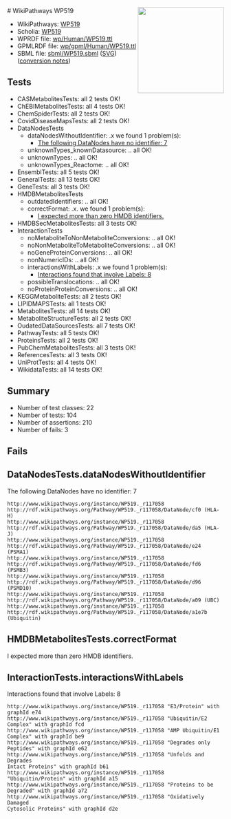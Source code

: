 <img style="float: right; width: 200px" src="../logo.png" />
# WikiPathways WP519

* WikiPathways: [WP519](https://identifiers.org/wikipathways:WP519)
* Scholia: [WP519](https://scholia.toolforge.org/wikipathways/WP519)
* WPRDF file: [wp/Human/WP519.ttl](../wp/Human/WP519.ttl)
* GPMLRDF file: [wp/gpml/Human/WP519.ttl](../wp/gpml/Human/WP519.ttl)
* SBML file: [sbml/WP519.sbml](../sbml/WP519.sbml) ([SVG](../sbml/WP519.svg)) ([conversion notes](../sbml/WP519.txt))

## Tests
* CASMetabolitesTests: all 2 tests OK!
* ChEBIMetabolitesTests: all 4 tests OK!
* ChemSpiderTests: all 2 tests OK!
* CovidDiseaseMapsTests: all 2 tests OK!
* DataNodesTests
    * dataNodesWithoutIdentifier: .x we found 1 problem(s):
        * [The following DataNodes have no identifier: 7](#d2d32fa6)
    * unknownTypes_knownDatasource: .. all OK!
    * unknownTypes: .. all OK!
    * unknownTypes_Reactome: .. all OK!
* EnsemblTests: all 5 tests OK!
* GeneralTests: all 13 tests OK!
* GeneTests: all 3 tests OK!
* HMDBMetabolitesTests
    * outdatedIdentifiers: .. all OK!
    * correctFormat: .x. we found 1 problem(s):
        * [I expected more than zero HMDB identifiers.](#ad154c1e)
* HMDBSecMetabolitesTests: all 3 tests OK!
* InteractionTests
    * noMetaboliteToNonMetaboliteConversions: .. all OK!
    * noNonMetaboliteToMetaboliteConversions: .. all OK!
    * noGeneProteinConversions: .. all OK!
    * nonNumericIDs: .. all OK!
    * interactionsWithLabels: .x we found 1 problem(s):
        * [Interactions found that involve Labels: 8](#630d267f)
    * possibleTranslocations: .. all OK!
    * noProteinProteinConversions: .. all OK!
* KEGGMetaboliteTests: all 2 tests OK!
* LIPIDMAPSTests: all 1 tests OK!
* MetabolitesTests: all 14 tests OK!
* MetaboliteStructureTests: all 2 tests OK!
* OudatedDataSourcesTests: all 7 tests OK!
* PathwayTests: all 5 tests OK!
* ProteinsTests: all 2 tests OK!
* PubChemMetabolitesTests: all 3 tests OK!
* ReferencesTests: all 3 tests OK!
* UniProtTests: all 4 tests OK!
* WikidataTests: all 14 tests OK!


## Summary

* Number of test classes: 22
* Number of tests: 104
* Number of assertions: 210
* Number of fails: 3

## Fails

<a name="d2d32fa6" />

## DataNodesTests.dataNodesWithoutIdentifier

The following DataNodes have no identifier: 7
```
http://www.wikipathways.org/instance/WP519._r117058 http://rdf.wikipathways.org/Pathway/WP519._r117058/DataNode/cf0 (HLA-H)
http://www.wikipathways.org/instance/WP519._r117058 http://rdf.wikipathways.org/Pathway/WP519._r117058/DataNode/da5 (HLA-J)
http://www.wikipathways.org/instance/WP519._r117058 http://rdf.wikipathways.org/Pathway/WP519._r117058/DataNode/e24 (PSMA1)
http://www.wikipathways.org/instance/WP519._r117058 http://rdf.wikipathways.org/Pathway/WP519._r117058/DataNode/fd6 (PSMB3)
http://www.wikipathways.org/instance/WP519._r117058 http://rdf.wikipathways.org/Pathway/WP519._r117058/DataNode/d96 (PSMD10)
http://www.wikipathways.org/instance/WP519._r117058 http://rdf.wikipathways.org/Pathway/WP519._r117058/DataNode/a09 (UBC)
http://www.wikipathways.org/instance/WP519._r117058 http://rdf.wikipathways.org/Pathway/WP519._r117058/DataNode/a1e7b (Ubiquitin)
```

<a name="ad154c1e" />

## HMDBMetabolitesTests.correctFormat

I expected more than zero HMDB identifiers.
<a name="630d267f" />

## InteractionTests.interactionsWithLabels

Interactions found that involve Labels: 8
```
http://www.wikipathways.org/instance/WP519._r117058 "E3/Protein" with graphId e74
http://www.wikipathways.org/instance/WP519._r117058 "Ubiquitin/E2 Complex" with graphId fcd
http://www.wikipathways.org/instance/WP519._r117058 "AMP Ubiquitin/E1 Complex" with graphId be9
http://www.wikipathways.org/instance/WP519._r117058 "Degrades only Peptides" with graphId e62
http://www.wikipathways.org/instance/WP519._r117058 "Unfolds and Degrades
Intact Proteins" with graphId b61
http://www.wikipathways.org/instance/WP519._r117058 "Ubiquitin/Protein" with graphId a15
http://www.wikipathways.org/instance/WP519._r117058 "Proteins to be Degraded" with graphId a72
http://www.wikipathways.org/instance/WP519._r117058 "Oxidatively Damaged
Cytosolic Proteins" with graphId d2e
```

